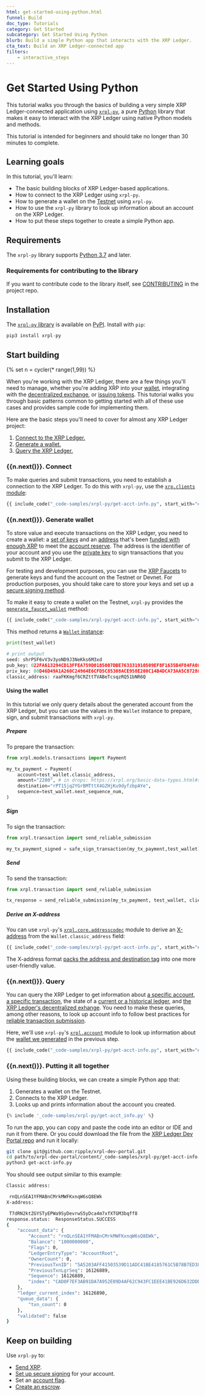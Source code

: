 ```yaml
---
html: get-started-using-python.html
funnel: Build
doc_type: Tutorials
category: Get Started
subcategory: Get Started Using Python
blurb: Build a simple Python app that interacts with the XRP Ledger.
cta_text: Build an XRP Ledger-connected app 
filters:
    - interactive_steps
---
```


# Get Started Using Python

This tutorial walks you through the basics of building a very simple XRP Ledger-connected application using [`xrpl-py`](https://github.com/XRPLF/xrpl-py), a pure [Python](https://www.python.org) library that makes it easy to interact with the XRP Ledger using native Python models and methods.

This tutorial is intended for beginners and should take no longer than 30 minutes to complete. 

## Learning goals

In this tutorial, you'll learn: 

* The basic building blocks of XRP Ledger-based applications.
* How to connect to the XRP Ledger using `xrpl-py`.
* How to generate a wallet on the [Testnet](xrp-testnet-faucet.html) using `xrpl-py`.
* How to use the `xrpl-py` library to look up information about an account on the XRP Ledger. 
* How to put these steps together to create a simple Python app. 

## Requirements

The `xrpl-py` library supports [Python 3.7](https://www.python.org/downloads/) and later.

### Requirements for contributing to the library

If you want to contribute code to the library itself, see [CONTRIBUTING](https://github.com/XRPLF/xrpl-py/blob/master/CONTRIBUTING.md) in the project repo. 


## Installation

<!--{# TODO: update link to go directly to package on PyPI when it's available  #}-->

The [`xrpl-py` library](https://github.com/XRPLF/xrpl-py) is available on [PyPI](https://pypi.org/). Install with `pip`:


```py
pip3 install xrpl-py
```

## Start building
{% set n = cycler(* range(1,99)) %}

When you're working with the XRP Ledger, there are a few things you'll need to manage, whether you're adding XRP into your [wallet](wallets.html), integrating with the [decentralized exchange](decentralized-exchange.html), or [issuing tokens](issued-currencies.html). This tutorial walks you through basic patterns common to getting started with all of these use cases and provides sample code for implementing them. 

Here are the basic steps you'll need to cover for almost any XRP Ledger project:

1. [Connect to the XRP Ledger.](#connect)
1. [Generate a wallet.](#generate-wallet)
1. [Query the XRP Ledger.](#query)


### {{n.next()}}. Connect

To make queries and submit transactions, you need to establish a connection to the XRP Ledger. To do this with `xrpl-py`, use the [`xrp.clients` module](https://xrpl-py.readthedocs.io/en/latest/source/xrpl.clients.html):


```py
{{ include_code("_code-samples/xrpl-py/get-acct-info.py", start_with="# Define the network client", end_before="# Create a wallet using the testnet faucet:")}}
```


### {{n.next()}}. Generate wallet

To store value and execute transactions on the XRP Ledger, you need to create a wallet: a [set of keys](cryptographic-keys.html#key-components) and an [address](accounts.html#addresses) that's been [funded with enough XRP](accounts.html#creating-accounts) to meet the [account reserve](reserves.html#reserves). The address is the identifier of your account and you use the [private key](cryptographic-keys.html#private-key) to sign transactions that you submit to the XRP Ledger. 


For testing and development purposes, you can use the [XRP Faucets](xrp-testnet-faucet.html) to generate keys and fund the account on the Testnet or Devnet. For production purposes, you should take care to store your keys and set up a [secure signing method](set-up-secure-signing.html). 


To make it easy to create a wallet on the Testnet, `xrpl-py` provides the [`generate_faucet_wallet`](https://xrpl-py.readthedocs.io/en/latest/source/xrpl.wallet.html#xrpl.wallet.generate_faucet_wallet) method:


```py
{{ include_code("_code-samples/xrpl-py/get-acct-info.py", start_with="# Create a wallet using the testnet faucet", end_before="# Create an account str from the wallet") }}
```

This method returns a [`Wallet` instance](https://xrpl-py.readthedocs.io/en/latest/source/xrpl.wallet.html#xrpl.wallet.Wallet):


```py
print(test_wallet)

# print output
seed: shrPSF6vV3v3yoND9J3NeKks6M3xd
pub_key: 022FA613294CD13FFEA759D0185007DBE763331910509EF8F1635B4F84FA08AEE3
priv_key: 00D46D49A1A260C24964E6CFD5C85308ACE958E200C14B4DCA73AA5C87288C8F6C
classic_address: raaFKKmgf6CRZttTVABeTcsqzRQ51bNR6Q
```

#### Using the wallet

In this tutorial we only query details about the generated account from the XRP Ledger, but you can use the values in the `Wallet` instance to prepare, sign, and submit transactions with `xrpl-py`.   

##### Prepare

To prepare the transaction:

```py
from xrpl.models.transactions import Payment

my_tx_payment = Payment(
    account=test_wallet.classic_address,
    amount="2200", # in drops: https://xrpl.org/basic-data-types.html#specifying-currency-amounts
    destination="rPT1Sjq2YGrBMTttX4GZHjKu9dyfzbpAYe",
    sequence=test_wallet.next_sequence_num,
)
```

##### Sign

To sign the transaction:

```py
from xrpl.transaction import send_reliable_submission

my_tx_payment_signed = safe_sign_transaction(my_tx_payment,test_wallet)
```
##### Send 

To send the transaction:

```py
from xrpl.transaction import send_reliable_submission

tx_response = send_reliable_submission(my_tx_payment, test_wallet, client)
```

##### Derive an X-address

You can use `xrpl-py`'s [`xrpl.core.addresscodec`](https://xrpl-py.readthedocs.io/en/latest/source/xrpl.core.addresscodec.html) module to derive an [X-address](https://xrpaddress.info/) from the `Wallet.classic_address` field:

```py
{{ include_code("_code-samples/xrpl-py/get-acct-info.py", start_with="# Derive an x-address from the classic address:", end_before="# Look up info about your account") }}
```

The X-address format [packs the address and destination tag](https://github.com/xrp-community/standards-drafts/issues/6) into one more user-friendly value. 

### {{n.next()}}. Query

You can query the XRP Ledger to get information about [a specific account](account-methods.html), [a specific transaction](tx.html), the state of a [current or a historical ledger](ledger-methods.html), and [the XRP Ledger's decentralized exhange](path-and-order-book-methods.html). You need to make these queries, among other reasons, to look up account info to follow best practices for [reliable transaction submission](reliable-transaction-submission.html).  

Here, we'll use `xrpl-py`'s [`xrpl.account`](https://xrpl-py.readthedocs.io/en/latest/source/xrpl.account.html) module to look up information about the [wallet we generated](#generate-wallet) in the previous step. 


```py
{{ include_code("_code-samples/xrpl-py/get-acct-info.py", start_with="# Look up info about your account")  }}
```


### {{n.next()}}. Putting it all together

Using these building blocks, we can create a simple Python app that:

1. Generates a wallet on the Testnet.
2. Connects to the XRP Ledger. 
3. Looks up and prints information about the account you created. 


```python
{% include '_code-samples/xrpl-py/get-acct_info.py' %}
```

To run the app, you can copy and paste the code into an editor or IDE and run it from there. Or you could download the file from the [XRP Ledger Dev Portal repo](https://github.com/ripple/ripple-dev-portal/tree/master/content/_code-samples/xrpl-py) and run it locally:


```sh
git clone git@github.com:ripple/xrpl-dev-portal.git
cd path/to/xrpl-dev-portal/content/_code-samples/xrpl-py/get-acct-info.py
python3 get-acct-info.py 
```

You should see output similar to this example:

```sh
Classic address:

 rnQLnSEA1YFMABnCMrkMWFKxnqW6sQ8EWk
X-address:

 T7dRN2ktZGYSTyEPWa9SyDevrwS5yDca4m7xfXTGM3bqff8
response.status:  ResponseStatus.SUCCESS
{
    "account_data": {
        "Account": "rnQLnSEA1YFMABnCMrkMWFKxnqW6sQ8EWk",
        "Balance": "1000000000",
        "Flags": 0,
        "LedgerEntryType": "AccountRoot",
        "OwnerCount": 0,
        "PreviousTxnID": "5A5203AFF41503539D11ADC41BE4185761C5B78B7ED382E6D001ADE83A59B8DC",
        "PreviousTxnLgrSeq": 16126889,
        "Sequence": 16126889,
        "index": "CAD0F7EF3AB91DA7A952E09D4AF62C943FC1EEE41BE926D632DDB34CAA2E0E8F"
    },
    "ledger_current_index": 16126890,
    "queue_data": {
        "txn_count": 0
    },
    "validated": false
}
```


## Keep on building

Use `xrpl-py` to:

* [Send XRP](send-xrp.html).
* [Set up secure signing](set-up-secure-signing.html) for your account.
* Set an [account flag](accountset.html#accountset-flags).
* [Create an escrow](use-escrows.html).
